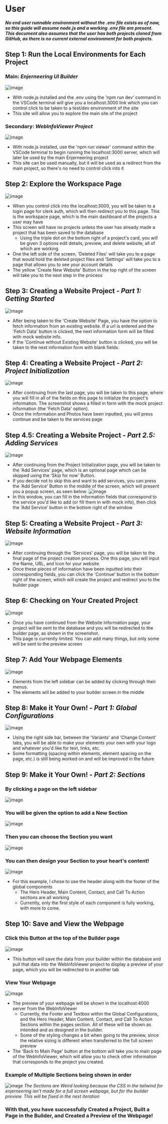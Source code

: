 # User
***No end user runnable environment without the .env file exists as of now, so this guide will assume node.js and a working .env file are present.***
***This document also assumes that the user has both projects cloned from GitHub, as there is no current external environment for both projects.***
## Step 1: Run the Local Environments for Each Project 
### Main: ***Enjerneering UI Builder***
![image](https://github.com/user-attachments/assets/ac468ae7-1769-4925-9f99-0bbc38b84517)
- With node.js installed and the .env using the 'npm run dev' command in the VSCode terminal will give you a localhost:3000 link which you can control click to be taken to a test/dev environment of the site
- This site will allow you to explore the main site of the project
### Secondary: ***WebInfoViewer Project***
![image](https://github.com/user-attachments/assets/3aa9a2c9-bb2c-4205-85d2-425e2e9483e1)
- With node.js installed, use the 'npm run viewer' command within the VSCode terminal to begin running the localhost:3000 server, which will later be used by the main Enjerneering project
- This site can be used manually, but it will be used as a redirect from the main project, so there's no need to control click into it 

## Step 2: Explore the Workspace Page
![image](https://github.com/user-attachments/assets/ff0bdc5e-138e-41ef-b818-51f8864d8358)
- When you control click into the localhost:3000, you will be taken to a login page for clerk auth, which will then redirect you to this page. This is the workspace page, which is the main dashboard of the projects a user may have
- This screen will have no projects unless the user has already made a project that has been saved to the database
  - Using the triple dot on the bottom right of a project's card, you will be given 3 options edit details, preview, and delete website, all of which are working
- One the left side of the screen, 'Deleted Files' will take you to a page that would hold the deleted project files and 'Settings' will take you to a page that allows you to see your account details
- The yellow 'Create New Website' Button in the top right of the screen will take you to the next step in the process

## Step 3: Creating a Website Project - *Part 1: Getting Started*
![image](https://github.com/user-attachments/assets/319fb785-b330-4d99-a9fd-77d09ab038f6)
- After being taken to the 'Create Website' Page, you have the option to fetch information from an existing website. If a url is entered and the 'Fetch Data' button is clicked, the next information form will be filled with mock website info.
- If the 'Continue without Existing Website' button is clicked, you will be taken to the next information form with blank fields.

## Step 4: Creating a Website Project - *Part 2: Project Initialization*
![image](https://github.com/user-attachments/assets/40340bb0-b2a6-4160-ad69-d1cd2311b271)
- After continuing from the last page, you will be taken to this page, where you will fill in all of the fields on this page to initialize the project's information. The screenshot shows a filled in form with the mock project information (the 'Fetch Data' option).
- Once the information and Photos have been inputted, you will press continue and be taken to the services page

## Step 4.5: Creating a Website Project - *Part 2.5: Adding Services*
![image](https://github.com/user-attachments/assets/b4d5a4cf-53f4-4f7c-863d-32de8b36096b)
- After continuing from the Project Initialization page, you will be taken to the 'Add Services' page, which is an optional page which can be skipped using the 'Skip for now' Button.
- If you decide not to skip this and want to add services, you can press the 'Add Service' Button in the middle of the screen, which will present you a popup screen, as seen below:
![image](https://github.com/user-attachments/assets/877bd945-08be-49e7-b873-769d382e4237)
- In this window, you can fill in the information fields that correspond to the service you'd like to add (or fill them in with mock info), then click the 'Add Service' button in the bottom right of the window

## Step 5: Creating a Website Project - *Part 3: Website Information*
![image](https://github.com/user-attachments/assets/1b552951-de2f-4916-a83a-067811e21fd5)
- After continuing through the 'Services' page, you will be taken to the final page of the project creation process. One this page, you will input the Name, URL, and Icon for your website.
- Once these pieces of information have been inputted into their corresponding fields, you can click the 'Continue' button in the bottom right of the screen, which will create the project and redirect you to the builder page

## Step 6: Checking on Your Created Project
![image](https://github.com/user-attachments/assets/82385d32-d16b-4144-bb8e-0a5cd9544575)
- Once you have continued from the Website Information page, your project will be sent to the database and you will be redirected to the builder page, as shown in the screenshot.
- This page is currently limited. You can add many things, but only some will be sent to the preview screen

## Step 7: Add Your Webpage Elements
![image](https://github.com/user-attachments/assets/98c9c1b8-cd7e-41e1-b448-c4a2d991ef04)
- Elements from the left sidebar can be added by clicking through their menus.
- The elements will be added to your builder screen in the middle 

## Step 8: Make it Your Own! - *Part 1: Global Configurations*
![image](https://github.com/user-attachments/assets/d872a2fe-c030-405c-9b52-7250e7cb3ff2)
- Using the right side bar, between the 'Variants' and 'Change Content' tabs, you will be able to make your elements your own with your logo and whatever you'd like for text, links, etc.
- Some formatting (spacing within elements, element spacing on the page, etc.) is still being worked on and will be improved in the future

## Step 9: Make it Your Own! - *Part 2: Sections*
### By clicking a page on the left sidebar
![image](https://github.com/user-attachments/assets/c2fda18f-0cd2-4c9e-b0e2-18ecc282c23b)
### You will be given the option to add a New Section
![image](https://github.com/user-attachments/assets/5fec4814-3983-4b24-809c-f676e8d6689f)
### Then you can choose the Section you want
![image](https://github.com/user-attachments/assets/2c6f1863-f673-4a5d-a880-70bfceb62ca6)
### You can then design your Section to your heart's content!
![image](https://github.com/user-attachments/assets/e7c09d67-c861-4348-999b-8a15f18010e2)
- For this example, I chose to use the header along with the footer of the global components
  - The Hero Header, Main Content, Contact, and Call To Action sections are all working
  - Currently, only the first style of each component is fully working, with more to come. 

## Step 10: Save and View the Webpage
### Click this Button at the top of the Builder page
![image](https://github.com/user-attachments/assets/409c97b8-a97e-4538-ba29-e664f4e31a6a)
- This button will save the data from your builder within the database and pull that data into the WebInfoViewer project to display a preview of your page, which you will be redirected to in another tab
### View Your Webpage 
![image](https://github.com/user-attachments/assets/c71ec8ba-81e5-4ec1-9bfc-7e4da960c11a)
- The preview of your webpage will be shown in the localhost:4000 server from the WebInfoViewer
  - Currently, the Footer and Textbox within the Global Configurations, and the Hero Header, Main Content, Contact, and Call To Action Sections within the pages section. All of these will be shown as intended and as designed in the builder.
  - Some of the styling changes a bit when going to the preview, since the relative sizing is different when transferred to the full screen preview
- The 'Back to Main Page' button at the bottom will take you to main page of the WebInfoViewer, which will allow you to check other information that corresponds to the project you created. 

### Example of Multiple Sections being shown in order
![image](https://github.com/user-attachments/assets/c0655ca5-3fb4-4f33-96d3-80795808c47a)
*The Sections are Weird looking because the CSS in the tailwind for enjerneering isn't made for a full screen webpage, but for the builder preview. This will be fixed in the next iteration*


### **With that, you have successfully Created a Project, Built a Page in the Builder, and Created a Preview of the Webpage!**
